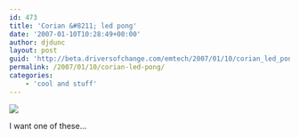 ```yaml
---
id: 473
title: 'Corian &#8211; led pong'
date: '2007-01-10T10:28:49+00:00'
author: djdunc
layout: post
guid: 'http://beta.driversofchange.com/emtech/2007/01/10/corian_led_pong/'
permalink: /2007/01/10/corian-led-pong/
categories:
    - 'cool and stuff'
---
```


[![](https://i0.wp.com/www.waldemeyer.com/images/dupont/DSC_0041.jpg?w=400)](http://www.waldemeyer.com/dupont.htm "Corian")

I want one of these…